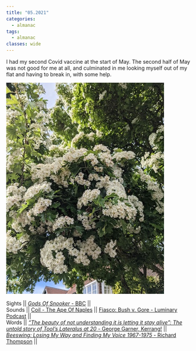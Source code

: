 ```yaml
---
title: "05.2021"
categories:
  - almanac
tags:
  - almanac
classes: wide
---
```


I had my second Covid vaccine at the start of May. The second half of May was not good for me at all, and culminated in me looking myself out of my flat and having to break in, with some help.

![Hawthorne in bloom](/assets/images/hawthorne_may.jpg "Hawthorne in bloom")

Sights || [_Gods Of Snooker_ - BBC](https://www.bbc.co.uk/iplayer/episodes/m000w0pv/gods-of-snooker) ||  
Sounds || [Coil - The Ape Of Naples](https://open.spotify.com/album/4YzYXXM2GSzsp0hsgVBBrU?si=NWnh43S1Raujj9B4QCe__Q&dl_branch=1)  || [Fiasco: Bush v. Gore - Luminary Podcast](https://open.spotify.com/show/5iBybZrhPW2LvRTUNuPHQ0) ||   
Words || [_“The beauty of not understanding it is letting it stay alive”: The untold story of Tool’s Lateralus at 20_ - George Garner, Kerrang!](https://www.kerrang.com/features/the-beauty-of-not-understanding-it-is-letting-it-stay-alive-tools-lateralus-at-20/) || [_Beeswing: Losing My Way and Finding My Voice 1967-1975_ - Richard Thompson](https://www.waterstones.com/book/beeswing/richard-thompson/9780571348169) ||    
